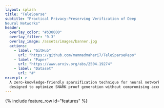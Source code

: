 ```yaml
---
layout: splash
title: "TeleSparse"
subtitle: "Practical Privacy-Preserving Verification of Deep
Neural Networks"
header:
  overlay_color: "#b30000"
  overlay_filter: "0.3"
  overlay_image: /assets/images/banner.jpg
  actions:
    - label: "GitHub"
      url: "https://github.com/mammadmaheri7/TeleSparseRepo"
    - label: "Paper"
      url: "https://www.arxiv.org/abs/2504.19274"
    - label: "Dataset"
      url: "#"
excerpt: >
  A zero-knowledge-friendly sparsification technique for neural networks,
  designed to optimize SNARK proof generation without compromising accuracy.
---
```


{% include feature_row id="features" %}
